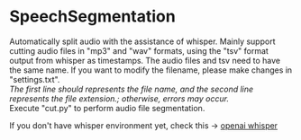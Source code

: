 # SpeechSegmentation
 Automatically split audio with the assistance of whisper.
 Mainly support cutting audio files in "mp3" and "wav" formats, using the "tsv" format output from whisper as timestamps. The audio files and tsv need to have the same name. If you want to modify the filename, please make changes in "settings.txt".<br>
 *The first line should represents the file name, and the second line represents the file extension.; otherwise, errors may occur.*<br>
 Execute "cut.py" to perform audio file segmentation.<br>
 
 If you don't have whisper environment yet, check this -> [openai whisper](https://github.com/openai/whisper "openai whisper")
